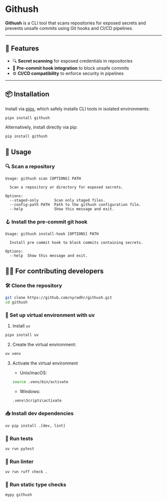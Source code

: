# Githush

**Githush** is a CLI tool that scans repositories for exposed secrets and prevents unsafe commits using Git hooks and CI/CD pipelines.

---

## 🚀 Features

- 🔍 **Secret scanning** for exposed credentials in repositories  
- 🔐 **Pre-commit hook integration** to block unsafe commits  
- ⚙️ **CI/CD compatibility** to enforce security in pipelines

---

## 📦 Installation

Install via [pipx](https://pypa.github.io/pipx/), which safely installs CLI tools in isolated environments:

```sh
pipx install githush
```

Alternatively, install directly via pip:


```sh
pip install githush
```

## 🧪 Usage

### 🔍 Scan a repository
```
Usage: githush scan [OPTIONS] PATH

  Scan a repository or directory for exposed secrets.

Options:
  --staged-only       Scan only staged files.
  --config-path PATH  Path to the githush configuration file.
  --help              Show this message and exit.
```

### 🪝 Install the pre-commit git hook

```
Usage: githush install-hook [OPTIONS] PATH

  Install pre commit hook to block commits containing secrets.

Options:
  --help  Show this message and exit.
```

## 🧑‍💻 For contributing developers


### 🛠 Clone the repository

```sh
git clone https://github.com/nyradhr/githush.git
cd githush
```

### 🐍 Set up virtual environment with uv


1. Install `uv`

```sh
pipx install uv
```

2. Create the virtual environment:

```sh
uv venv
```

3. Activate the virtual environment

    - Unix/macOS:

    ```sh
    source .venv/bin/activate 
    ```

    - Windows:

    ```sh
    .venv\Scripts\activate
    ```

### 📥 Install dev dependencies

```sh
uv pip install .[dev, lint] 
```

### 🧪 Run tests

```sh
uv run pytest
```

### 🧹 Run linter

```sh
uv run ruff check .
```

### 🔎 Run static type checks

```sh
mypy githush
```